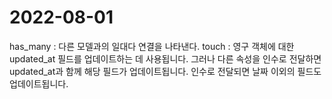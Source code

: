 2022-08-01
==========
has_many : 다른 모델과의 일대다 연결을 나타낸다.
touch : 영구 객체에 대한 updated_at 필드를 업데이트하는 데 사용됩니다. 그러나 다른 속성을 인수로 전달하면 updated_at과 함께 해당 필드가 업데이트됩니다. 인수로 전달되면 날짜 이외의 필드도 업데이트됩니다.